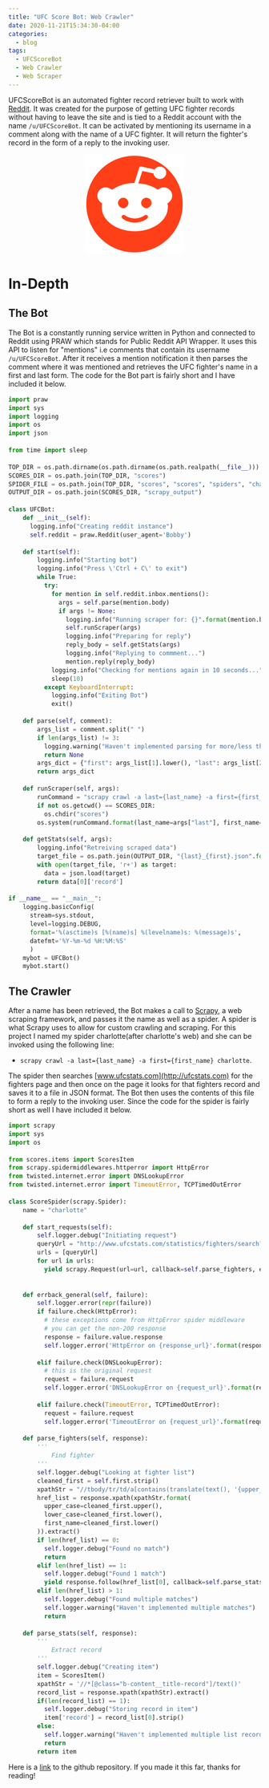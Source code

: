 ```yaml
---
title: "UFC Score Bot: Web Crawler"
date: 2020-11-21T15:34:30-04:00
categories:
  - blog
tags:
  - UFCScoreBot
  - Web Crawler
  - Web Scraper
---
```


UFCScoreBot is an automated fighter record retriever built to work with [Reddit](https://www.reddit.com/). It was created for the purpose of getting UFC fighter records without having to leave the site and is tied to a Reddit account with the name `/u/UFCScoreBot`. It can be activated by mentioning its username in a comment along with the name of a UFC fighter. It will return the fighter's record in the form of a reply to the invoking user.
<div style= "text-align: center"><img src="/assets/images/reddit_logo.png" width = "200" height = "200"/></div>

# In-Depth

## The Bot
The Bot is a constantly running service written in Python and connected to Reddit using PRAW which stands for Public Reddit API Wrapper. It uses this API to listen for "mentions" i.e comments that contain its username `/u/UFCScoreBot`. After it receives a mention notification it then parses the comment where it was mentioned and retrieves the UFC fighter's name in a first and last form. The code for the Bot part is fairly short and I have included it below.

```python
import praw
import sys
import logging
import os
import json

from time import sleep

TOP_DIR = os.path.dirname(os.path.dirname(os.path.realpath(__file__)))
SCORES_DIR = os.path.join(TOP_DIR, "scores")
SPIDER_FILE = os.path.join(TOP_DIR, "scores", "scores", "spiders", "charlotte.py")
OUTPUT_DIR = os.path.join(SCORES_DIR, "scrapy_output")

class UFCBot:
    def __init__(self):
      logging.info("Creating reddit instance")
      self.reddit = praw.Reddit(user_agent='Bobby')
    
    def start(self):
        logging.info("Starting bot")
        logging.info("Press \'Ctrl + C\' to exit")
        while True:
          try:
            for mention in self.reddit.inbox.mentions():
              args = self.parse(mention.body)
              if args != None:
                logging.info("Running scraper for: {}".format(mention.body))
                self.runScraper(args)
                logging.info("Preparing for reply")
                reply_body = self.getStats(args)
                logging.info("Replying to commment...")
                mention.reply(reply_body)
            logging.info("Checking for mentions again in 10 seconds...")
            sleep(10)
          except KeyboardInterrupt:
            logging.info("Exiting Bot")
            exit()

    def parse(self, comment):
        args_list = comment.split(" ")
        if len(args_list) != 3:
          logging.warning("Haven't implemented parsing for more/less than 3 words -- bot will not run spider")
          return None
        args_dict = {"first": args_list[1].lower(), "last": args_list[2].lower()}
        return args_dict
    
    def runScraper(self, args):
        runCommand = "scrapy crawl -a last={last_name} -a first={first_name} charlotte"
        if not os.getcwd() == SCORES_DIR:
          os.chdir("scores")
        os.system(runCommand.format(last_name=args["last"], first_name=args["first"]))

    def getStats(self, args):
        logging.info("Retreiving scraped data")
        target_file = os.path.join(OUTPUT_DIR, "{last}_{first}.json".format(last=args['last'], first=args['first']))
        with open(target_file, 'r+') as target:
          data = json.load(target)
        return data[0]['record']

if __name__ == "__main__":
    logging.basicConfig(
      stream=sys.stdout,
      level=logging.DEBUG,
      format='%(asctime)s [%(name)s] %(levelname)s: %(message)s',
      datefmt='%Y-%m-%d %H:%M:%S'
      )
    mybot = UFCBot()
    mybot.start()
```

## The Crawler
After a name has been retrieved, the Bot makes a call to [Scrapy](https://scrapy.org/), a web scraping framework, and passes it the name as well as a spider. A spider is what Scrapy uses to allow for custom crawling and scraping. For this project I named my spider charlotte(after charlotte's web) and she can be invoked using the following line: 

* `scrapy crawl -a last={last_name} -a first={first_name} charlotte`. 

The spider then searches [www.ufcstats.com](http://ufcstats.com) for the fighters page and then once on the page it looks for that fighters record and saves it to a file in JSON format. The Bot then uses the contents of this file to form a reply to the invoking user. Since the code for the spider is fairly short as well I have included it below.

```python
import scrapy
import sys
import os

from scores.items import ScoresItem
from scrapy.spidermiddlewares.httperror import HttpError
from twisted.internet.error import DNSLookupError
from twisted.internet.error import TimeoutError, TCPTimedOutError

class ScoreSpider(scrapy.Spider):
    name = "charlotte"

    def start_requests(self):
        self.logger.debug("Initiating request")
        queryUrl = "http://www.ufcstats.com/statistics/fighters/search?query=" + self.last.strip().lower()
        urls = [queryUrl]
        for url in urls:
          yield scrapy.Request(url=url, callback=self.parse_fighters, errback=self.errback_general)


    def errback_general(self, failure):
        self.logger.error(repr(failure))
        if failure.check(HttpError):
          # these exceptions come from HttpError spider middleware
          # you can get the non-200 response
          response = failure.value.response
          self.logger.error('HttpError on {response_url}'.format(response_url=response.url))

        elif failure.check(DNSLookupError):
          # this is the original request
          request = failure.request
          self.logger.error('DNSLookupError on {request_url}'.format(request_url=request.url))

        elif failure.check(TimeoutError, TCPTimedOutError):
          request = failure.request
          self.logger.error('TimeoutError on {request_url}'.format(request_url=request.url))

    def parse_fighters(self, response):
        '''
            Find fighter
        '''
        self.logger.debug("Looking at fighter list")
        cleaned_first = self.first.strip()
        xpathStr = "//tbody/tr/td/a[contains(translate(text(), '{upper_case}', '{lower_case}'), '{first_name}')]/@href"
        href_list = response.xpath(xpathStr.format(
          upper_case=cleaned_first.upper(),
          lower_case=cleaned_first.lower(),
          first_name=cleaned_first.lower()
        )).extract()
        if len(href_list) == 0:
          self.logger.debug("Found no match")
          return
        elif len(href_list) == 1:
          self.logger.debug("Found 1 match")
          yield response.follow(href_list[0], callback=self.parse_stats, errback=self.errback_general)
        elif len(href_list) > 1:
          self.logger.debug("Found multiple matches")
          self.logger.warning("Haven't implemented multiple matches")
          return

    def parse_stats(self, response):
        '''
            Extract record
        '''
        self.logger.debug("Creating item")
        item = ScoresItem()
        xpathStr = '//*[@class="b-content__title-record"]/text()'
        record_list = response.xpath(xpathStr).extract()
        if(len(record_list) == 1):
          self.logger.debug("Storing record in item")
          item['record'] = record_list[0].strip()
        else:
          self.logger.warning("Haven't implemented multiple list record")
          return
        return item        

```

Here is a [link](https://github.com/kcharellano/UFCScoreBot) to the github repository. If you made it this far, thanks for reading!
